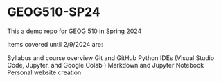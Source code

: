 # GEOG510-SP24

This a demo repo for GEOG 510 in Spring 2024

Items covered until 2/9/2024 are:

Syllabus and course overview 
Git and GitHub
Python IDEs (Visual Studio Code,  Jupyter, and Google Colab )
Markdown and Jupyter Notebook
Personal website creation


